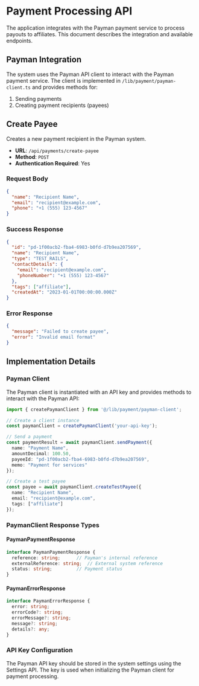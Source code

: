 # Payment Processing API

The application integrates with the Payman payment service to process payouts to affiliates. This document describes the integration and available endpoints.

## Payman Integration

The system uses the Payman API client to interact with the Payman payment service. The client is implemented in `/lib/payment/payman-client.ts` and provides methods for:

1. Sending payments
2. Creating payment recipients (payees)

## Create Payee

Creates a new payment recipient in the Payman system.

- **URL**: `/api/payments/create-payee`
- **Method**: `POST`
- **Authentication Required**: Yes

### Request Body

```json
{
  "name": "Recipient Name",
  "email": "recipient@example.com",
  "phone": "+1 (555) 123-4567"
}
```

### Success Response

```json
{
  "id": "pd-1f00acb2-fba4-6983-b0fd-d7b9ea207569",
  "name": "Recipient Name",
  "type": "TEST_RAILS",
  "contactDetails": {
    "email": "recipient@example.com",
    "phoneNumber": "+1 (555) 123-4567"
  },
  "tags": ["affiliate"],
  "createdAt": "2023-01-01T00:00:00.000Z"
}
```

### Error Response

```json
{
  "message": "Failed to create payee",
  "error": "Invalid email format"
}
```

## Implementation Details

### Payman Client

The Payman client is instantiated with an API key and provides methods to interact with the Payman API:

```typescript
import { createPaymanClient } from '@/lib/payment/payman-client';

// Create a client instance
const paymanClient = createPaymanClient('your-api-key');

// Send a payment
const paymentResult = await paymanClient.sendPayment({
  name: "Payment Name",
  amountDecimal: 100.50,
  payeeId: "pd-1f00acb2-fba4-6983-b0fd-d7b9ea207569",
  memo: "Payment for services"
});

// Create a test payee
const payee = await paymanClient.createTestPayee({
  name: "Recipient Name",
  email: "recipient@example.com",
  tags: ["affiliate"]
});
```

### PaymanClient Response Types

#### PaymanPaymentResponse

```typescript
interface PaymanPaymentResponse {
  reference: string;      // Payman's internal reference
  externalReference: string;  // External system reference
  status: string;         // Payment status
}
```

#### PaymanErrorResponse

```typescript
interface PaymanErrorResponse {
  error: string;
  errorCode?: string;
  errorMessage?: string;
  message?: string;
  details?: any;
}
```

### API Key Configuration

The Payman API key should be stored in the system settings using the Settings API. The key is used when initializing the Payman client for payment processing.
